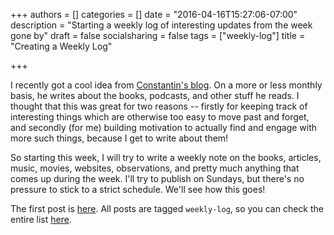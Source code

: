 +++
authors = []
categories = []
date = "2016-04-16T15:27:06-07:00"
description = "Starting a weekly log of interesting updates from the week gone by"
draft = false
socialsharing = false
tags = ["weekly-log"]
title = "Creating a Weekly Log"

+++

I recently got a cool idea from [Constantin's blog](http://thirld.com/blog/). On a more or less monthly basis, he writes about the books, podcasts, and other stuff he reads. I thought that this was great for two reasons -- firstly for keeping track of interesting things which are otherwise too easy to move past and forget, and secondly (for me) building motivation to actually find and engage with more such things, because I get to write about them!

So starting this week, I will try to write a weekly note on the books, articles, music, movies, websites, observations, and pretty much anything that comes up during the week. I'll try to publish on Sundays, but there's no pressure to stick to a strict schedule. We'll see how this goes!

The first post is [here](/blog/weekly-log-2016-04-17). All posts are tagged `weekly-log`, so you can check the entire list [here](/tags/weekly-log).